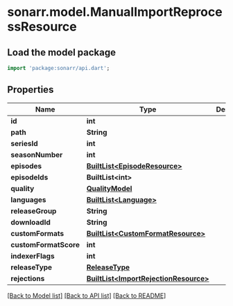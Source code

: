 # sonarr.model.ManualImportReprocessResource

## Load the model package
```dart
import 'package:sonarr/api.dart';
```

## Properties
Name | Type | Description | Notes
------------ | ------------- | ------------- | -------------
**id** | **int** |  | [optional] 
**path** | **String** |  | [optional] 
**seriesId** | **int** |  | [optional] 
**seasonNumber** | **int** |  | [optional] 
**episodes** | [**BuiltList&lt;EpisodeResource&gt;**](EpisodeResource.md) |  | [optional] 
**episodeIds** | **BuiltList&lt;int&gt;** |  | [optional] 
**quality** | [**QualityModel**](QualityModel.md) |  | [optional] 
**languages** | [**BuiltList&lt;Language&gt;**](Language.md) |  | [optional] 
**releaseGroup** | **String** |  | [optional] 
**downloadId** | **String** |  | [optional] 
**customFormats** | [**BuiltList&lt;CustomFormatResource&gt;**](CustomFormatResource.md) |  | [optional] 
**customFormatScore** | **int** |  | [optional] 
**indexerFlags** | **int** |  | [optional] 
**releaseType** | [**ReleaseType**](ReleaseType.md) |  | [optional] 
**rejections** | [**BuiltList&lt;ImportRejectionResource&gt;**](ImportRejectionResource.md) |  | [optional] 

[[Back to Model list]](../README.md#documentation-for-models) [[Back to API list]](../README.md#documentation-for-api-endpoints) [[Back to README]](../README.md)


